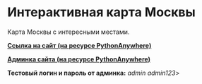 <h1>Интерактивная карта Москвы</h1>
<p>Карта Москвы с интересными местами.</p>
<p><b><a href="http://azabirov.pythonanywhere.com/">Ссылка на сайт (на ресурсе PythonAnywhere)</a></b></p>
<p><b><a href="http://azabirov.pythonanywhere.com/">Админка сайта (на ресурсе PythonAnywhere)</a></b></p>
<p><b>Тестовый логин и пароль от админка:</b> <i>admin admin123</i>></p>
